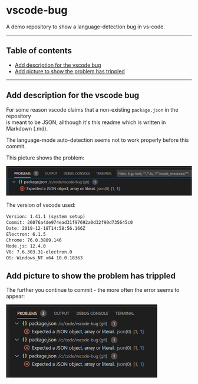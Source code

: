 # vscode-bug

A demo repository to show a language-detection bug in vs-code.

<hr>

## Table of contents

  * [Add description for the vscode bug](#add-description-for-the-bug)
  * [Add picture to show the problem has trippled](add-picture-to-show-the-problem-trippled)

<hr>

<a id="add-readme-with-toc"></a>
## Add description for the vscode bug

For some reason vscode claims that a non-existing `package.json` in the repository  
is meant to be JSON, allthough it's this readme which is written in Markdown (.md).

The language-mode auto-detection seems not to work properly before this commit.

This picture shows the problem:

![vscode-bug](./2020-01-07-234000-vscode-expected-json.png "vscode-bug")

The version of vscode used:

    Version: 1.41.1 (system setup)
    Commit: 26076a4de974ead31f97692a0d32f90d735645c0
    Date: 2019-12-18T14:58:56.166Z
    Electron: 6.1.5
    Chrome: 76.0.3809.146
    Node.js: 12.4.0
    V8: 7.6.303.31-electron.0
    OS: Windows_NT x64 10.0.18363

<a id="add-picture-to-show-the-problem-trippled"></a>
## Add picture to show the problem has trippled

The further you continue to commit - the more often the error seems to appear:

![vscode-bug-trippled](./2020-01-07-235000-vscode-problem-trippled.png "vscode-bug-trippled")

